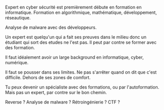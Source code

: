 Expert en cyber sécurité est premièrement débute en formation en informatique. Formation en algorithmique, mathématique, développement, réseautique.

Analyse de malware avec des développeurs.

Un expert est quelqu'un qui a fait ses preuves dans le milieu donc un étudiant qui sort des etudes ne l'est pas. Il peut par contre se former avec des formation.

Il faut idéalement avoir un large background en informatique, cyber, numérique.

Il faut se pousser dans ses limites. Ne pas s'arrêter quand on dit que c'est difficile. Dehors de ses zones de comfort.

Tu peux devenir un spécialiste avec des formations, ou par l'autoformation. Mais pas un expert, par contre sur le bon chemin.

Reverse ?
Analyse de malware ?
Rétroingénierie ?
CTF ?


